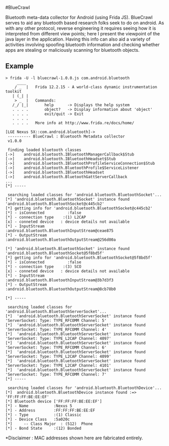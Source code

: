 #BlueCrawl

Bluetooth meta-data collector for Android (using Frida JS). BlueCrawl serves to aid any bluetooth based research folks seek to do on android.
As with any other protocol, reverse engineering it requires seeing how it is interpreted from different view points; here I present the viewpoint of the
java layer in the application. Having this info can also aid a variety of activities involving spoofing bluetooth information and checking whether apps are stealing
or maliciously scanning for bluetooth objects. 

## Example

```
> frida -U -l bluecrawl-1.0.0.js com.android.bluetooth
     ____
    / _  |   Frida 12.2.15 - A world-class dynamic instrumentation toolkit
   | (_| |
    > _  |   Commands:
   /_/ |_|       help      -> Displays the help system
   . . . .       object?   -> Display information about 'object'
   . . . .       exit/quit -> Exit
   . . . .
   . . . .   More info at http://www.frida.re/docs/home/
                                   
[LGE Nexus 5X::com.android.bluetooth]-> 
 ---------- BlueCrawl : Bluetooth Metadata collector
 v1.0.0

 finding loaded bluetooth classes
[->]	android.bluetooth.IBluetoothManagerCallback$Stub
[->]	android.bluetooth.IBluetoothHeadset$Stub
[->]	android.bluetooth.IBluetoothProfileServiceConnection$Stub
[->]	android.bluetooth.BluetoothProfile$ServiceListener
[->]	android.bluetooth.IBluetoothHeadset
[->]	android.bluetooth.BluetoothGattServerCallback
...
[*] -----

 searching loaded classes for 'android.bluetooth.BluetoothSocket'...
[*] 'android.bluetooth.BluetoothSocket' instance found 'android.bluetooth.BluetoothSocket@c445cb2'
[*]	getting info for 'android.bluetooth.BluetoothSocket@c445cb2'
[*]	- isConnected          :false
[*]	- connection type    :(1) L2CAP
[x]	- conneted device   : device details not available
[*]	- InputStream        :android.bluetooth.BluetoothInputStream@ceae875
[*]	- OutputStream        :android.bluetooth.BluetoothOutputStream@256d00a

[*] 'android.bluetooth.BluetoothSocket' instance found 'android.bluetooth.BluetoothSocket@5f8bd5f'
[*]	getting info for 'android.bluetooth.BluetoothSocket@5f8bd5f'
[*]	- isConnected          :false
[*]	- connection type    :(3) SCO
[x]	- conneted device   : device details not available
[*]	- InputStream        :android.bluetooth.BluetoothInputStream@3b7d3f3
[*]	- OutputStream        :android.bluetooth.BluetoothOutputStream@8cb78b0

[*] -----

 searching loaded classes for 'android.bluetooth.BluetoothServerSocket'...
[*]  'android.bluetooth.BluetoothServerSocket' instance found 'ServerSocket: Type: TYPE_RFCOMM Channel: 5'
[*]  'android.bluetooth.BluetoothServerSocket' instance found 'ServerSocket: Type: TYPE_RFCOMM Channel: 4'
[*]  'android.bluetooth.BluetoothServerSocket' instance found 'ServerSocket: Type: TYPE_L2CAP Channel: 4097'
[*]  'android.bluetooth.BluetoothServerSocket' instance found 'ServerSocket: Type: TYPE_RFCOMM Channel: 6'
[*]  'android.bluetooth.BluetoothServerSocket' instance found 'ServerSocket: Type: TYPE_L2CAP Channel: 4099'
[*]  'android.bluetooth.BluetoothServerSocket' instance found 'ServerSocket: Type: TYPE_L2CAP Channel: 4101'
[*]  'android.bluetooth.BluetoothServerSocket' instance found 'ServerSocket: Type: TYPE_RFCOMM Channel: 7'
[*] -----

 searching loaded classes for 'android.bluetooth.BluetoothDevice'...
[*]  android.bluetooth.BluetoothDevice instance found :=> 'FF:FF:FF:BE:EE:EF'
[*]	Bluetooth device ['FF:FF:FF:BE:EE:EF']
[*]	- Name           :Nexus 5
[*]	- Address        :FF:FF:FF:BE:EE:EF
[*]	- Type           :(1) Classic
[*]	- Device Class   :5a020c
[*]		-- Class Major  : (512)  Phone
[*]	- Bond State     :(12) Bonded
```
*Disclaimer : MAC addresses shown here are fabricated entirely.
